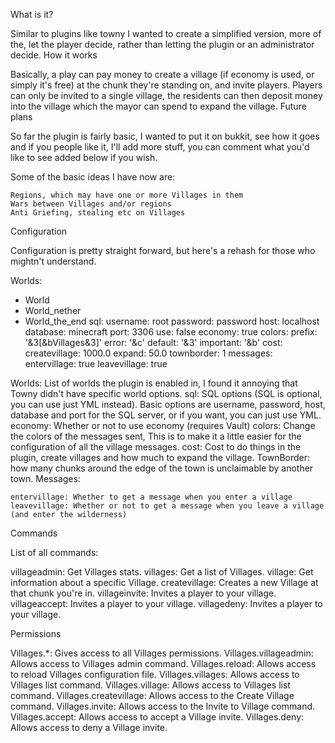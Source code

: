 What is it?

Similar to plugins like towny I wanted to create a simplified version, more of the, let the player decide, rather than letting the plugin or an administrator decide.
How it works

Basically, a play can pay money to create a village (if economy is used, or simply it's free) at the chunk they're standing on, and invite players. Players can only be invited to a single village, the residents can then deposit money into the village which the mayor can spend to expand the village.
Future plans

So far the plugin is fairly basic, I wanted to put it on bukkit, see how it goes and if you people like it, I'll add more stuff, you can comment what you'd like to see added below if you wish.

Some of the basic ideas I have now are:

    Regions, which may have one or more Villages in them
    Wars between Villages and/or regions
    Anti Griefing, stealing etc on Villages 

Configuration

Configuration is pretty straight forward, but here's a rehash for those who mightn't understand.

Worlds:
- World
- World_nether
- World_the_end
sql:
  username: root
  password: password
  host: localhost
  database: minecraft
  port: 3306
  use: false
economy: true
colors:
  prefix: '&3[&bVillages&3]'
  error: '&c'
  default: '&3'
  important: '&b'
cost:
  createvillage: 1000.0
  expand: 50.0
townborder: 1
messages:
  entervillage: true
  leavevillage: true

Worlds: List of worlds the plugin is enabled in, I found it annoying that Towny didn't have specific world options. sql: SQL options (SQL is optional, you can use just YML instead). Basic options are username, password, host, database and port for the SQL server, or if you want, you can just use YML. economy: Whether or not to use economy (requires Vault) colors: Change the colors of the messages sent, This is to make it a little easier for the configuration of all the village messages. cost: Cost to do things in the plugin, create villages and how much to expand the village. TownBorder: how many chunks around the edge of the town is unclaimable by another town. Messages:

    entervillage: Whether to get a message when you enter a village
    leavevillage: Whether or not to get a message when you leave a village (and enter the wilderness) 

Commands

List of all commands:

villageadmin: Get Villages stats.
villages: Get a list of Villages.
village: Get information about a specific Village.
createvillage: Creates a new Village at that chunk you're in.
villageinvite: Invites a player to your village.
villageaccept: Invites a player to your village.
villagedeny: Invites a player to your village.

Permissions

   Villages.*: Gives access to all Villages permissions.
   Villages.villageadmin: Allows access to Villages admin command.
   Villages.reload: Allows access to reload Villages configuration file.
   Villages.villages: Allows access to Villages list command.
   Villages.village: Allows access to Villages list command.
   Villages.createvillage: Allows access to the Create Village command.
   Villages.invite: Allows access to the Invite to Village command.
   Villages.accept: Allows access to accept a Village invite.
   Villages.deny: Allows access to deny a Village invite.


